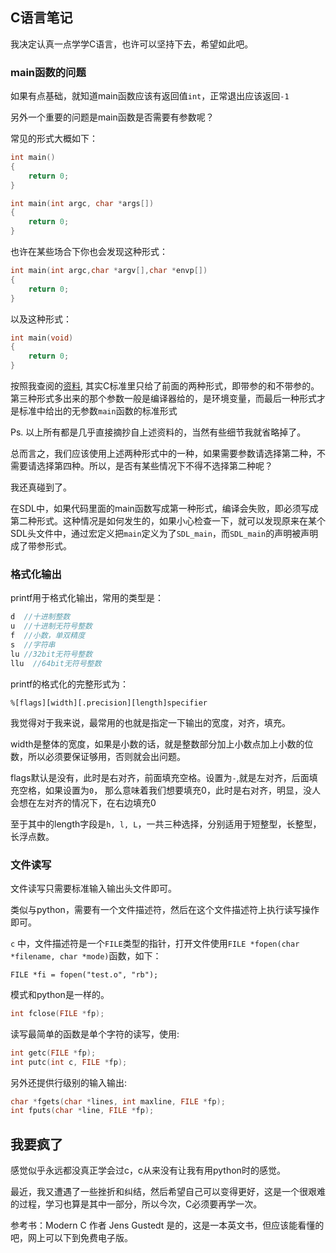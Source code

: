 ## C语言笔记

我决定认真一点学学C语言，也许可以坚持下去，希望如此吧。



### main函数的问题

如果有点基础，就知道main函数应该有返回值`int`，正常退出应该返回`-1`

另外一个重要的问题是main函数是否需要有参数呢？

常见的形式大概如下：

~~~c
int main()
{
    return 0;
}
~~~

~~~c
int main(int argc, char *args[])
{
    return 0;
}
~~~

也许在某些场合下你也会发现这种形式：

~~~c
int main(int argc,char *argv[],char *envp[])
{
    return 0;
}
~~~

以及这种形式：

~~~c
int main(void)
{
    return 0;
}
~~~

按照我查阅的[资料](https://www.cnblogs.com/bianchengzhuji/p/9783772.html), 其实C标准里只给了前面的两种形式，即带参的和不带参的。第三种形式多出来的那个参数一般是编译器给的，是环境变量，而最后一种形式才是标准中给出的无参数`main`函数的标准形式

Ps. 以上所有都是几乎直接摘抄自上述资料的，当然有些细节我就省略掉了。



总而言之，我们应该使用上述两种形式中的一种，如果需要参数请选择第二种，不需要请选择第四种。所以，是否有某些情况下不得不选择第二种呢？

我还真碰到了。

在SDL中，如果代码里面的main函数写成第一种形式，编译会失败，即必须写成第二种形式。这种情况是如何发生的，如果小心检查一下，就可以发现原来在某个SDL头文件中，通过宏定义把`main`定义为了`SDL_main`，而`SDL_main`的声明被声明成了带参形式。



### 格式化输出

printf用于格式化输出，常用的类型是：

~~~c
d  //十进制整数
u  //十进制无符号整数
f  //小数，单双精度
s  //字符串
lu //32bit无符号整数
llu  //64bit无符号整数
~~~

printf的格式化的完整形式为：

~~~
%[flags][width][.precision][length]specifier
~~~

我觉得对于我来说，最常用的也就是指定一下输出的宽度，对齐，填充。

width是整体的宽度，如果是小数的话，就是整数部分加上小数点加上小数的位数，所以必须要保证够用，否则就会出问题。

flags默认是没有，此时是右对齐，前面填充空格。设置为`-`,就是左对齐，后面填充空格，如果设置为`0`， 那么意味着我们想要填充0，此时是右对齐，明显，没人会想在左对齐的情况下，在右边填充0

至于其中的length字段是`h, l, L`，一共三种选择，分别适用于短整型，长整型，长浮点数。



### 文件读写

文件读写只需要标准输入输出头文件即可。

类似与python，需要有一个文件描述符，然后在这个文件描述符上执行读写操作即可。

`c` 中，文件描述符是一个`FILE`类型的指针，打开文件使用`FILE *fopen(char *filename, char *mode)`函数，如下：

~~~
FILE *fi = fopen("test.o", "rb");
~~~

模式和python是一样的。

~~~c
int fclose(FILE *fp);
~~~

读写最简单的函数是单个字符的读写，使用:

~~~c
int getc(FILE *fp);
int putc(int c, FILE *fp);
~~~

另外还提供行级别的输入输出:

~~~c
char *fgets(char *lines, int maxline, FILE *fp);
int fputs(char *line, FILE *fp);
~~~



## 我要疯了

感觉似乎永远都没真正学会过c，c从来没有让我有用python时的感觉。

最近，我又遭遇了一些挫折和纠结，然后希望自己可以变得更好，这是一个很艰难的过程，学习也算是其中一部分，所以今次，C必须要再学一次。

参考书：Modern C 作者 Jens Gustedt 是的，这是一本英文书，但应该能看懂的吧，网上可以下到免费电子版。





